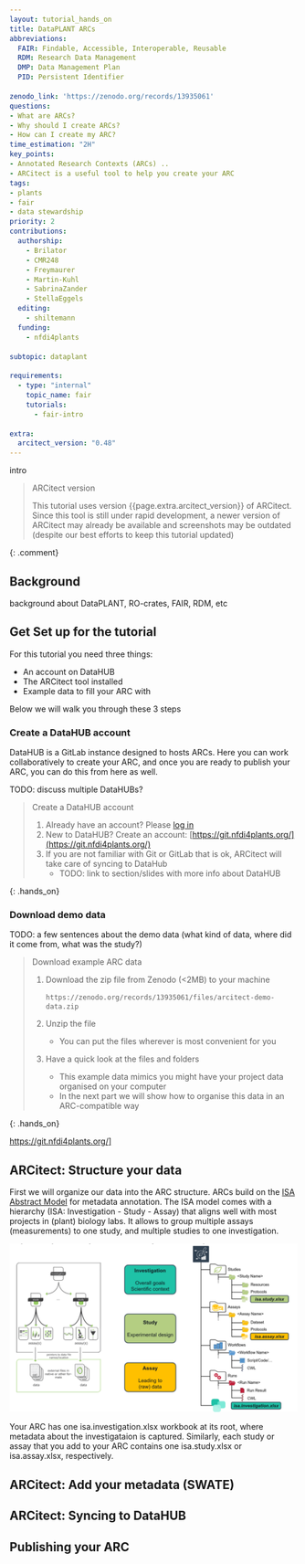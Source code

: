 ```yaml
---
layout: tutorial_hands_on
title: DataPLANT ARCs
abbreviations:
  FAIR: Findable, Accessible, Interoperable, Reusable
  RDM: Research Data Management
  DMP: Data Management Plan
  PID: Persistent Identifier

zenodo_link: 'https://zenodo.org/records/13935061'
questions:
- What are ARCs?
- Why should I create ARCs?
- How can I create my ARC?
time_estimation: "2H"
key_points:
- Annotated Research Contexts (ARCs) ..
- ARCitect is a useful tool to help you create your ARC
tags:
- plants
- fair
- data stewardship
priority: 2
contributions:
  authorship:
    - Brilator
    - CMR248
    - Freymaurer
    - Martin-Kuhl
    - SabrinaZander
    - StellaEggels
  editing:
    - shiltemann
  funding:
    - nfdi4plants

subtopic: dataplant

requirements:
  - type: "internal"
    topic_name: fair
    tutorials:
      - fair-intro

extra:
  arcitect_version: "0.48"
---
```


intro

> <comment-title> ARCitect version </comment-title>
>
> This tutorial uses version {{page.extra.arcitect_version}} of ARCitect. Since this tool is still
> under rapid development, a newer version of ARCitect may already be available and screenshots may be outdated (despite our best
> efforts to keep this tutorial updated)
>
{: .comment}

## Background

background about DataPLANT, RO-crates, FAIR, RDM, etc



## Get Set up for the tutorial

For this tutorial you need three things:
 - An account on DataHUB
 - The ARCitect tool installed
 - Example data to fill your ARC with

Below we will walk you through these 3 steps

### Create a DataHUB account

DataHUB is a GitLab instance designed to hosts ARCs. Here you can work collaboratively to create your ARC, and once you are ready to publish your ARC, you can do this from here as well.

TODO: discuss multiple DataHUBs?

> <hands-on-title> Create a DataHUB account </hands-on-title>
>
> 1. Already have an account? Please [log in](https://git.nfdi4plants.org/])
> 2. New to DataHUB? Create an account: [https://git.nfdi4plants.org/](https://git.nfdi4plants.org/)
> 3. If you are not familiar with Git or GitLab that is ok, ARCitect will take care of syncing to DataHub
>    - TODO: link to section/slides with more info about DataHUB
>
>
{: .hands_on}


### Download demo data


TODO: a few sentences about the demo data (what kind of data, where did it come from, what was the study?)


> <hands-on-title> Download example ARC data </hands-on-title>
>
> 1. Download the zip file from Zenodo (<2MB) to your machine
>
>    ```
>    https://zenodo.org/records/13935061/files/arcitect-demo-data.zip
>    ```
>
> 2. Unzip the file
>    - You can put the files wherever is most convenient for you
>
> 3. Have a quick look at the files and folders
>    - This example data mimics you might have your project data organised on your computer
>    - In the next part we will show how to organise this data in an ARC-compatible way
>
{: .hands_on}

https://git.nfdi4plants.org/]

## ARCitect: Structure your data

First we will organize our data into the ARC structure. ARCs build on the [ISA Abstract Model](https://isa-specs.readthedocs.io/en/latest/isamodel.html)
for metadata annotation. The ISA model comes with a hierarchy (ISA: Investigation - Study - Assay)
that aligns well with most projects in (plant) biology labs. It allows to group multiple assays (measurements) to one study,
and multiple studies to one investigation.

![Overview of the ISA model](images/isa-model.png "Image source (left panel): https://isa-tools.org/format/specification.html")

Your ARC has one isa.investigation.xlsx workbook at its root, where metadata about the investigataion is captured. Similarly, each study or assay that you add to your ARC contains one isa.study.xlsx or isa.assay.xlsx, respectively.


## ARCitect: Add your metadata (SWATE)


## ARCitect: Syncing to DataHUB



## Publishing your ARC


